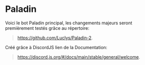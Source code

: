 # Paladin

Voici le bot Paladin principal, les changements majeurs seront premièrement testés grâce au répertoire:
> https://github.com/Luclys/Paladin-2.

Créé grâce à DiscordJS lien de la Documentation:
 > https://discord.js.org/#/docs/main/stable/general/welcome.
